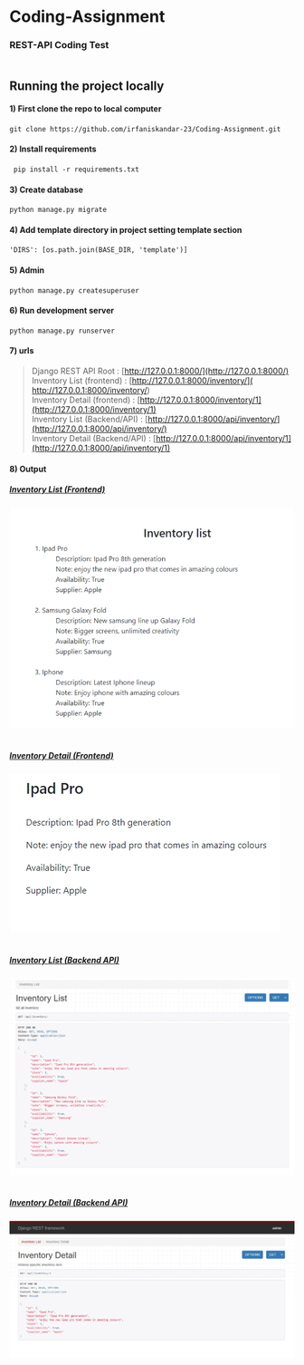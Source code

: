 # Coding-Assignment

### REST-API Coding Test<br><br>

## Running the project locally
#### 1) First clone the repo to local computer
```
git clone https://github.com/irfaniskandar-23/Coding-Assignment.git
```

#### 2) Install requirements
```
 pip install -r requirements.txt
```

#### 3) Create database
```
python manage.py migrate
```

#### 4) Add template directory in project setting template section
```
'DIRS': [os.path.join(BASE_DIR, 'template')]
```

#### 5) Admin
```
python manage.py createsuperuser
```

#### 6) Run development server
```
python manage.py runserver
```

#### 7) urls
> Django REST API Root : [http://127.0.0.1:8000/](http://127.0.0.1:8000/)<br>
> Inventory List (frontend) : [http://127.0.0.1:8000/inventory/](  http://127.0.0.1:8000/inventory/)<br>
> Inventory Detail (frontend) : [http://127.0.0.1:8000/inventory/1](http://127.0.0.1:8000/inventory/1)<br>
> Inventory List (Backend/API)  : [http://127.0.0.1:8000/api/inventory/](http://127.0.0.1:8000/api/inventory/)<br>
> Inventory Detail (Backend/API)  : [http://127.0.0.1:8000/api/inventory/1](http://127.0.0.1:8000/api/inventory/1)<br>


#### 8) Output <br>

#####  <ins>Inventory List (Frontend)</ins>
<img
  src="/output/Inventory_List (FrontendI).png"
  alt="Alt text"
  title="InventoryList (Frontend)"
  style="display: inline-block; margin: 0 auto; width: 100px height: 50px" ><br><br>
  
  
  
#####  <ins>Inventory Detail (Frontend)</ins>
<img
  src="/output/Inventory_Detail (Frontend).png"
  alt="Alt text"
  title="InventoryList (Frontend)"
  style="display: inline-block; margin: 0 auto; width: 100px height: 50px" ><br><br>



#####  <ins>Inventory List (Backend API)</ins>
<img
  src="/output/Inventory_List (Backend API).png"
  alt="Alt text"
  title="InventoryList (Frontend)"
  style="display: inline-block; margin: 0 auto; width: 50px height: 50px" ><br><br>





#####  <ins>Inventory Detail (Backend API)</ins>
<img
  src="/output/Inventory_Detail (Backend API).png"
  alt="Alt text"
  title="InventoryList (Frontend)"
  style="display: inline-block; margin: 0 auto; width: 50px height: 50px" ><br><br>

